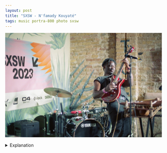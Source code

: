 ```yaml
---
layout: post
title: "SXSW - N'famady Kouyaté"
tags: music portra-800 photo sxsw
---
```


![N'famady Kouyaté](/assets/images/2023-03/2023-03-17-nfamady-kouyate.jpg)

<details>
	<summary>Explanation</summary>

	I say this somewhat frequently here, but this really is a favorite picture of mine. That said, it has a pretty significant flaw that I'll get to in a bit. First thing's first, this picture is of N'famady Kouyaté, an artist based in the UK.<br><br>

	N'famady Kouyaté's music is probably best described as afro-pop or afro-rock. While it has some western stylings, it has very strong inclinations towards African melodies and rhythms. I'm not super knowledgeable in regards to more details so I can't really provide more on that. As you can tell from the picture, he makes use of electric guitar as well as a less common instrument, the balafo. The balafo is a xylophone type instrument originating in Western Africa where N'famady Kouyaté is from. It has a very warm sound that is very inviting. When paired with his also warm and inviting singing, his music is deeply comforting, even if it isn't intelligible by English speakers. I've always been someone who is fascinated by music sung in other languages, so in that way I don't find it odd that I would enjoy his music. For context, the language he sings in is Mande, a language family spoken through much of Western Africa.<br><br>

	Getting to this picture, I really like the moment I captured. From his softly closed eyes to his reared up stance on the guitar, it feels very much that he's in tune with his music and his performance. There's a relaxed nature to his demeanor that contrasts with the action that is common to performers deeply in their music. I appreciate that he's the main focus, being as in focus as possible, while the balafo is a bit out of focus considering he's not actively playing it. All in all his portion, the right side of the frame is really well set and organized.<br><br>

	However, and here's where we get to that flaw, the left side is entirely not needed. I think one thing I tried to do a lot of throughout many of these pictures was to catch the SXSW banner where I could. Unfortunately, in my opinion for this picture and this angle, it just creates too much empty space. This might be different if there were a drummer behind him. But with him being the only major figure, it just feels empty. Instead, I should have looked to take a vertical picture. This is what a cropped picture looks like. It's the right proportions but not quite the right dimensions.<br><br>

	<img width="50%" src="/assets/images/2023-03/2023-03-17-nfamady-kouyate-cropped.jpg" /><br><br>

	While there isn't quite as much going on, it's significantly more focused and tells a more compelling, if not more complete story. Ultimately, I think the tradeoff is worth it though. While it is nice and informative that this picture was taken during SXSW, it's not doing anything else. Additionally, there's still enough information even without it to tell a meaningful and complete story. That's it for this one, 3 more individual posts then we'll wrap up with the rolls posts to finish up SXSW.
</details>
